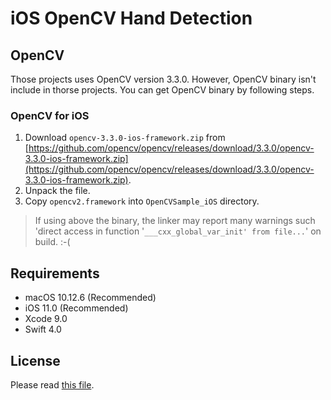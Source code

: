 # iOS OpenCV Hand Detection

## OpenCV

Those projects uses OpenCV version 3.3.0.
However, OpenCV binary isn't include in thorse projects.
You can get OpenCV binary by following steps.

### OpenCV for iOS

1. Download `opencv-3.3.0-ios-framework.zip` from [https://github.com/opencv/opencv/releases/download/3.3.0/opencv-3.3.0-ios-framework.zip](https://github.com/opencv/opencv/releases/download/3.3.0/opencv-3.3.0-ios-framework.zip).
2. Unpack the file.
3. Copy `opencv2.framework` into `OpenCVSample_iOS` directory.

> If using above the binary, the linker may report many warnings such 'direct access in function '`___cxx_global_var_init' from file...`' on build. :-(

## Requirements

* macOS 10.12.6 (Recommended)
* iOS 11.0 (Recommended)
* Xcode 9.0
* Swift 4.0


## License

Please read [this file](LICENSE).
